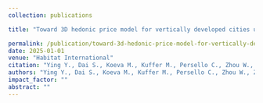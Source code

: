 ```yaml
---
collection: publications

title: "Toward 3D hedonic price model for vertically developed cities using street view images and machine learning methods"

permalink: /publication/toward-3d-hedonic-price-model-for-vertically-developed-cities-using-street-view-images-and-machine-learning-methods
date: 2025-01-01
venue: "Habitat International"
citation: "Ying Y., Dai S., Koeva M., Kuffer M., Persello C., Zhou W., Zevenbergen J. Toward 3D hedonic price model for vertically developed cities using street view images and machine learning methods. Habitat International 156 (2025): 103288."
authors: "Ying Y., Dai S., Koeva M., Kuffer M., Persello C., Zhou W., Zevenbergen J."
impact_factor: ""
abstract: ""
---
```

